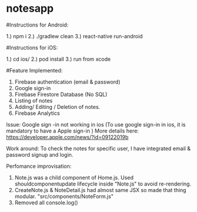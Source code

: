 # notesapp

#Instructions for Android:

1.)  npm i
2.) ./gradlew clean
3.) react-native run-android


#Instructions for iOS:

1.) cd ios/
2.) pod install
3.) run from xcode


#Feature Implemented:

1. Firebase authentication (email & password)
2. Google sign-in
3. Firebase Firestore Database (No SQL)
4. Listing of notes
5. Adding/ Editing / Deletion of notes.
6. Firebase Analytics


Issue:
Google sign -in not working in ios (To use google sign-in in ios, it is mandatory to have a Apple sign-in )
More details here:
https://developer.apple.com/news/?id=09122019b

Work around:
To check the notes for specific user, I have integrated email & password signup and login.



Perfomance improvisation:

1. Note.js was a child component of Home.js. Used shouldcomponentupdate lifecycle inside "Note.js" to avoid re-rendering.
2. CreateNote.js & NoteDetail.js had almost same JSX so made that thing modular. 
    "src/components/NoteForm.js"
3. Removed all console.log()
